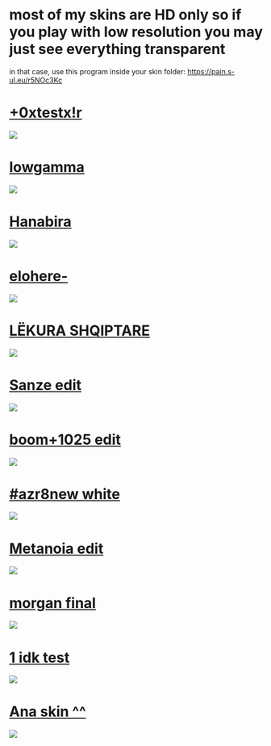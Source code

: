 # most of my skins are HD only so if you play with low resolution you may just see everything transparent
in that case, use this program inside your skin folder: https://pain.s-ul.eu/r5NOc3Kc

# [+0xtestx!r](https://pain.s-ul.eu/vUh1Lla6)
![](https://osu.ppy.sh/ss/15073072/a901)

# [lowgamma](https://pain.s-ul.eu/nnhXC2nz)
![](https://i.imgur.com/0eN1543.jpg)

# [Hanabira](https://pain.s-ul.eu/gwMx4bbS)
![](https://osu.ppy.sh/ss/15073117/33e0)

# [elohere-](https://pain.s-ul.eu/XrTNgF5a)
![](https://osu.ppy.sh/ss/15073127/9b89)

# [LËKURA SHQIPTARE](https://pain.s-ul.eu/HPCDDiUb)
![](https://osu.ppy.sh/ss/15073149/db68)

# [Sanze edit](https://pain.s-ul.eu/40cHiCgl)
![](https://osu.ppy.sh/ss/15075665/cfa0)

# [boom+1025 edit](https://pain.s-ul.eu/ENaCcoXP)
![](https://osu.ppy.sh/ss/15075670/c740)

# [#azr8new white](https://pain.s-ul.eu/TToOBwqp)
![](https://i.imgur.com/ufD43j1.jpg)

# [Metanoia edit](https://pain.s-ul.eu/Wu0hzaNf)
![](https://osu.ppy.sh/ss/15075751/5dec)

# [morgan final](https://pain.s-ul.eu/gpV5XQLr)
![](https://osu.ppy.sh/ss/15075760/4600)

# [1 idk test](https://pain.s-ul.eu/G0NMV486)
![](https://i.imgur.com/gPripg2.jpg)

# [Ana skin ^^](https://pain.s-ul.eu/C8kasOso)
![](https://osu.ppy.sh/ss/15075711/6d7e)

# []()
![]()
